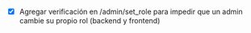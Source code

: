 - [x] Agregar verificación en /admin/set_role para impedir que un admin cambie su propio rol (backend y frontend)
